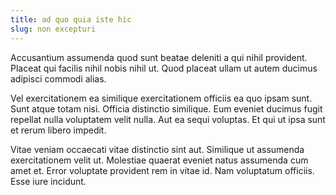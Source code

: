 ```yaml
---
title: ad quo quia iste hic
slug: non excepturi
---
```


Accusantium assumenda quod sunt beatae deleniti a qui nihil provident. Placeat qui facilis nihil nobis nihil ut. Quod placeat ullam ut autem ducimus adipisci commodi alias.

Vel exercitationem ea similique exercitationem officiis ea quo ipsam sunt. Sunt atque totam nisi. Officia distinctio similique. Eum eveniet ducimus fugit repellat nulla voluptatem velit nulla. Aut ea sequi voluptas. Et qui ut ipsa sunt et rerum libero impedit.

Vitae veniam occaecati vitae distinctio sint aut. Similique ut assumenda exercitationem velit ut. Molestiae quaerat eveniet natus assumenda cum amet et. Error voluptate provident rem in vitae id. Nam voluptatum officiis. Esse iure incidunt.
